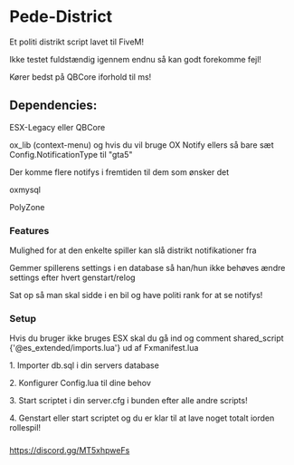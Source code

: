 # Pede-District
<p>Et politi distrikt script lavet til FiveM!</p>
<p>Ikke testet fuldstændig igennem endnu så kan godt forekomme fejl!</p>
<p>Kører bedst på QBCore iforhold til ms!</p>

## **Dependencies:**
<p>ESX-Legacy eller QBCore</p>
<p>ox_lib (context-menu) og hvis du vil bruge OX Notify ellers så bare sæt Config.NotificationType til "gta5"</p>
<p>Der komme flere notifys i fremtiden til dem som ønsker det</p>
<p>oxmysql</p>
<p>PolyZone</p>

### **Features**
<p>Mulighed for at den enkelte spiller kan slå distrikt notifikationer fra</p>
<p>Gemmer spillerens settings i en database så han/hun ikke behøves ændre settings efter hvert genstart/relog</p>
<p>Sat op så man skal sidde i en bil og have politi rank for at se notifys!</p>

### **Setup**
<p>Hvis du bruger ikke bruges ESX skal du gå ind og comment shared_script {'@es_extended/imports.lua'} ud af Fxmanifest.lua</p>
<p>1. Importer db.sql i din servers database</p>
<p>2. Konfigurer Config.lua til dine behov</p>
<p>3. Start scriptet i din server.cfg i bunden efter alle andre scripts!</p>
<p>4. Genstart eller start scriptet og du er klar til at lave noget totalt iorden rollespil!</p>

###
https://discord.gg/MT5xhpweFs
         
